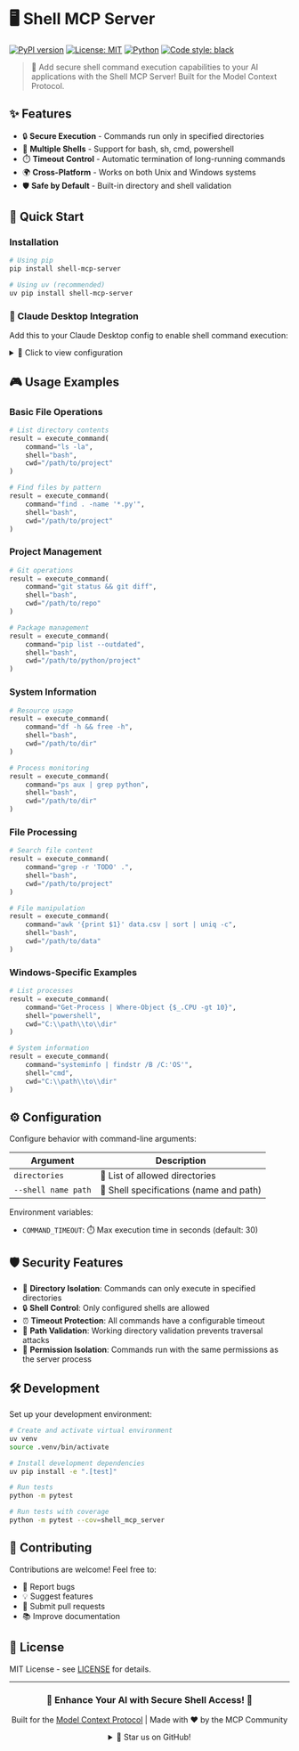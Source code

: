 # 🖥️ Shell MCP Server

[![PyPI version](https://badge.fury.io/py/shell-mcp-server.svg)](https://badge.fury.io/py/shell-mcp-server)
[![License: MIT](https://img.shields.io/badge/License-MIT-yellow.svg)](https://opensource.org/licenses/MIT)
[![Python](https://img.shields.io/badge/python-3.11+-blue.svg)](https://www.python.org/downloads/)
[![Code style: black](https://img.shields.io/badge/code%20style-black-000000.svg)](https://github.com/psf/black)

> 🚀 Add secure shell command execution capabilities to your AI applications with the Shell MCP Server! Built for the Model Context Protocol.

## ✨ Features

- 🔒 **Secure Execution** - Commands run only in specified directories
- 🐚 **Multiple Shells** - Support for bash, sh, cmd, powershell
- ⏱️ **Timeout Control** - Automatic termination of long-running commands
- 🌍 **Cross-Platform** - Works on both Unix and Windows systems
- 🛡️ **Safe by Default** - Built-in directory and shell validation

## 🚀 Quick Start

### Installation

```bash
# Using pip
pip install shell-mcp-server

# Using uv (recommended)
uv pip install shell-mcp-server
```

### 🔌 Claude Desktop Integration

Add this to your Claude Desktop config to enable shell command execution:

<details>
<summary>📝 Click to view configuration</summary>

```json
{
    "mcpServers": {
        "shell-mcp-server": {
            "command": "uv",
            "args": [
                "--directory",
                "/path/to/shell-mcp-server",
                "run",
                "shell-mcp-server",
                "/path/to/allowed/dir1",
                "/path/to/allowed/dir2",
                "--shell", "bash", "/bin/bash",
                "--shell", "zsh", "/bin/zsh"
            ]
        }
    }
}
```
</details>

## 🎮 Usage Examples

### Basic File Operations
```python
# List directory contents
result = execute_command(
    command="ls -la",
    shell="bash",
    cwd="/path/to/project"
)

# Find files by pattern
result = execute_command(
    command="find . -name '*.py'",
    shell="bash",
    cwd="/path/to/project"
)
```

### Project Management
```python
# Git operations
result = execute_command(
    command="git status && git diff",
    shell="bash",
    cwd="/path/to/repo"
)

# Package management
result = execute_command(
    command="pip list --outdated",
    shell="bash",
    cwd="/path/to/python/project"
)
```

### System Information
```python
# Resource usage
result = execute_command(
    command="df -h && free -h",
    shell="bash",
    cwd="/path/to/dir"
)

# Process monitoring
result = execute_command(
    command="ps aux | grep python",
    shell="bash",
    cwd="/path/to/dir"
)
```

### File Processing
```python
# Search file content
result = execute_command(
    command="grep -r 'TODO' .",
    shell="bash",
    cwd="/path/to/project"
)

# File manipulation
result = execute_command(
    command="awk '{print $1}' data.csv | sort | uniq -c",
    shell="bash",
    cwd="/path/to/data"
)
```

### Windows-Specific Examples
```python
# List processes
result = execute_command(
    command="Get-Process | Where-Object {$_.CPU -gt 10}",
    shell="powershell",
    cwd="C:\\path\\to\\dir"
)

# System information
result = execute_command(
    command="systeminfo | findstr /B /C:'OS'",
    shell="cmd",
    cwd="C:\\path\\to\\dir"
)
```

## ⚙️ Configuration

Configure behavior with command-line arguments:

| Argument | Description |
|----------|-------------|
| `directories` | 📁 List of allowed directories |
| `--shell name path` | 🐚 Shell specifications (name and path) |

Environment variables:
- `COMMAND_TIMEOUT`: ⏱️ Max execution time in seconds (default: 30)

## 🛡️ Security Features

- 🔐 **Directory Isolation**: Commands can only execute in specified directories
- 🔒 **Shell Control**: Only configured shells are allowed
- ⏰ **Timeout Protection**: All commands have a configurable timeout
- 🛑 **Path Validation**: Working directory validation prevents traversal attacks
- 👤 **Permission Isolation**: Commands run with the same permissions as the server process

## 🛠️ Development

Set up your development environment:

```bash
# Create and activate virtual environment
uv venv
source .venv/bin/activate

# Install development dependencies
uv pip install -e ".[test]"

# Run tests
python -m pytest

# Run tests with coverage
python -m pytest --cov=shell_mcp_server
```

## 🤝 Contributing

Contributions are welcome! Feel free to:

- 🐛 Report bugs
- 💡 Suggest features
- 🔧 Submit pull requests
- 📚 Improve documentation

## 📜 License

MIT License - see [LICENSE](LICENSE) for details.

---

<div align="center">

### 🌟 Enhance Your AI with Secure Shell Access! 🌟

Built for the [Model Context Protocol](https://github.com/anthropics/anthropic-tools) | Made with ❤️ by the MCP Community

<details>
<summary>🎉 Star us on GitHub!</summary>
<br>
If you find this tool useful, consider giving it a star! It helps others discover the project.
</details>

</div>